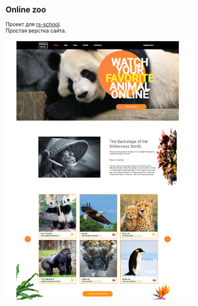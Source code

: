 ## Online zoo
Проект для [rs-school](https://rs.school/).<br>Простая верстка сайта.

![online-zoo](online-zoo.png)
